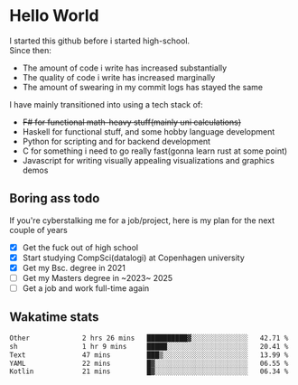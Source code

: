# Hello World

I started this github before i started high-school.  
Since then:
- The amount of code i write has increased substantially
- The quality of code i write has increased marginally
- The amount of swearing in my commit logs has stayed the same

I have mainly transitioned into using a tech stack of:
- ~~F# for functional math-heavy stuff(mainly uni calculations)~~
- Haskell for functional stuff, and some hobby language development
- Python for scripting and for backend development
- C for something i need to go really fast(gonna learn rust at some point)
- Javascript for writing visually appealing visualizations and graphics demos

## Boring ass todo
If you're cyberstalking me for a job/project, here is my plan for the next couple of years
- [x] Get the fuck out of high school
- [x] Start studying CompSci(datalogi) at Copenhagen university
- [x] Get my Bsc. degree in 2021
- [ ] Get my Masters degree in ~2023~ 2025
- [ ] Get a job and work full-time again

## Wakatime stats
<!--START_SECTION:waka-->

```txt
Other             2 hrs 26 mins   ██████████▓░░░░░░░░░░░░░░   42.71 %
sh                1 hr 9 mins     █████░░░░░░░░░░░░░░░░░░░░   20.41 %
Text              47 mins         ███▒░░░░░░░░░░░░░░░░░░░░░   13.99 %
YAML              22 mins         █▓░░░░░░░░░░░░░░░░░░░░░░░   06.55 %
Kotlin            21 mins         █▓░░░░░░░░░░░░░░░░░░░░░░░   06.34 %
```

<!--END_SECTION:waka-->

